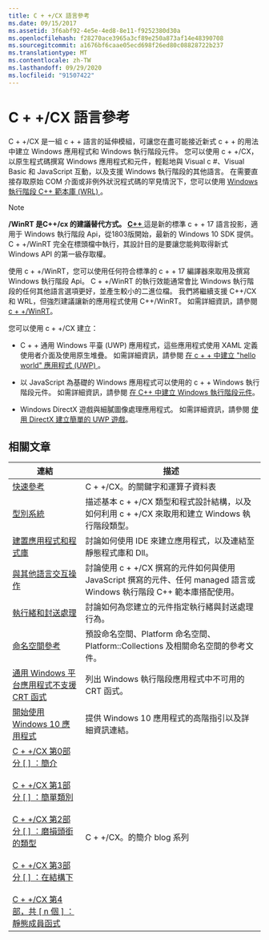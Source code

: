 ```yaml
---
title: C + +/CX 語言參考
ms.date: 09/15/2017
ms.assetid: 3f6abf92-4e5e-4ed8-8e11-f9252380d30a
ms.openlocfilehash: f28270ace3965a3cf89e250a873af14e48390708
ms.sourcegitcommit: a1676bf6caae05ecd698f26ed80c08828722b237
ms.translationtype: MT
ms.contentlocale: zh-TW
ms.lasthandoff: 09/29/2020
ms.locfileid: "91507422"
---
```

# <a name="ccx-language-reference"></a>C + +/CX 語言參考

C + +/CX 是一組 c + + 語言的延伸模組，可讓您在盡可能接近新式 c + + 的用法中建立 Windows 應用程式和 Windows 執行階段元件。 您可以使用 c + +/CX，以原生程式碼撰寫 Windows 應用程式和元件，輕鬆地與 Visual c #、Visual Basic 和 JavaScript 互動，以及支援 Windows 執行階段的其他語言。 在需要直接存取原始 COM 介面或非例外狀況程式碼的罕見情況下，您可以使用 [Windows 執行階段 C++ 範本庫 (WRL) ](./wrl/windows-runtime-cpp-template-library-wrl.md)。

> [!NOTE]
> **/WinRT 是C++/cx 的建議替代方式。 [ C++ ](/windows/uwp/cpp-and-winrt-apis/index)** 這是新的標準 c + + 17 語言投影，適用于 Windows 執行階段 Api，從1803版開始，最新的 Windows 10 SDK 提供。 C + +/WinRT 完全在標頭檔中執行，其設計目的是要讓您能夠取得新式 Windows API 的第一級存取權。
>
> 使用 c + +/WinRT，您可以使用任何符合標準的 c + + 17 編譯器來取用及撰寫 Windows 執行階段 Api。 C + +/WinRT 的執行效能通常會比 Windows 執行階段的任何其他語言選項更好，並產生較小的二進位檔。 我們將繼續支援 C++/CX 和 WRL，但強烈建議讓新的應用程式使用 C++/WinRT。 如需詳細資訊，請參閱 [c + +/WinRT](/windows/uwp/cpp-and-winrt-apis/index)。

您可以使用 c + +/CX 建立：

- C + + 通用 Windows 平臺 (UWP) 應用程式，這些應用程式使用 XAML 定義使用者介面及使用原生堆疊。 如需詳細資訊，請參閱 [在 c + + 中建立 "hello world" 應用程式 (UWP) ](/windows/uwp/get-started/create-a-basic-windows-10-app-in-cpp)。

- 以 JavaScript 為基礎的 Windows 應用程式可以使用的 c + + Windows 執行階段元件。 如需詳細資訊，請參閱 [在 C++ 中建立 Windows 執行階段元件](/windows/uwp/winrt-components/creating-windows-runtime-components-in-cpp)。

- Windows DirectX 遊戲與細膩圖像處理應用程式。 如需詳細資訊，請參閱 [使用 DirectX 建立簡單的 UWP 遊戲](/windows/uwp/gaming/tutorial--create-your-first-uwp-directx-game)。

## <a name="related-articles"></a>相關文章

| 連結 | 描述 |
|--|--|
| [快速參考](../cppcx/quick-reference-c-cx.md) | C + +/CX。的關鍵字和運算子資料表 |
| [型別系統](../cppcx/type-system-c-cx.md) | 描述基本 c + +/CX 類型和程式設計結構，以及如何利用 c + +/CX 來取用和建立 Windows 執行階段類型。 |
| [建置應用程式和程式庫](../cppcx/building-apps-and-libraries-c-cx.md) | 討論如何使用 IDE 來建立應用程式，以及連結至靜態程式庫和 Dll。 |
| [與其他語言交互操作](../cppcx/interoperating-with-other-languages-c-cx.md) | 討論使用 c + +/CX 撰寫的元件如何與使用 JavaScript 撰寫的元件、任何 managed 語言或 Windows 執行階段 C++ 範本庫搭配使用。 |
| [執行緒和封送處理](../cppcx/threading-and-marshaling-c-cx.md) | 討論如何為您建立的元件指定執行緒與封送處理行為。 |
| [命名空間參考](../cppcx/namespaces-reference-c-cx.md) | 預設命名空間、Platform 命名空間、Platform::Collections 及相關命名空間的參考文件。 |
| [通用 Windows 平台應用程式不支援 CRT 函式](../cppcx/crt-functions-not-supported-in-universal-windows-platform-apps.md) | 列出 Windows 執行階段應用程式中不可用的 CRT 函式。 |
| [開始使用 Windows 10 應用程式](/windows/uwp/get-started/) | 提供 Windows 10 應用程式的高階指引以及詳細資訊連結。 |
| [C + +/CX 第0部分 \[ \] ：簡介](https://devblogs.microsoft.com/cppblog/ccx-part-0-of-n-an-introduction/)<br /><br />[C + +/CX 第1部分 \[ \] ：簡單類別](https://devblogs.microsoft.com/cppblog/ccx-part-1-of-n-a-simple-class/)<br /><br />[C + +/CX 第2部分 \[ \] ：磨損頭銜的類型](https://devblogs.microsoft.com/cppblog/ccx-part-2-of-n-types-that-wear-hats/)<br /><br />[C + +/CX 第3部分 \[ \] ：在結構下](https://devblogs.microsoft.com/cppblog/ccx-part-3-of-n-under-construction/)<br /><br />[C + +/CX 第4部，共 \[ n 個 \] ：靜態成員函式](https://devblogs.microsoft.com/cppblog/ccx-part-4-of-n-static-member-functions/)| C + +/CX。的簡介 blog 系列 |

